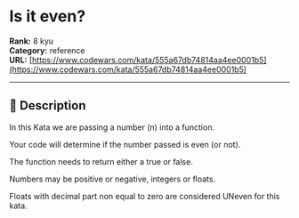 # Is it even?

**Rank:** 8 kyu  
**Category:** reference  
**URL:** [https://www.codewars.com/kata/555a67db74814aa4ee0001b5](https://www.codewars.com/kata/555a67db74814aa4ee0001b5)

---

## 📝 Description

In this Kata we are passing a number (n) into a function. 

Your code will determine if the number passed is even (or not). 

The function needs to return either a true or false. 

Numbers may be positive or negative, integers or floats.

Floats with decimal part non equal to zero are considered UNeven for this kata.
